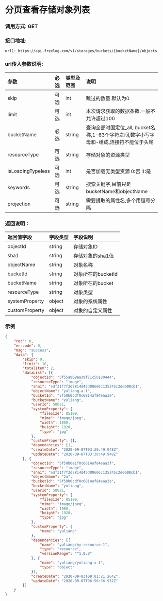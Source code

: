 # 分页查看存储对象列表


### 调用方式: GET

### 接口地址:

```
url1: https://api.freelog.com/v1/storages/buckets/{bucketName}/objects
```

### url传入参数说明:

| 参数 | 必选 | 类型及范围 | 说明 |
| :--- | :--- | :--- | :--- |
| skip | 可选 | int  | 跳过的数量.默认为0.                      |
| limit | 可选| int  | 本次请求获取的数据条数.一般不允许超过100 |
| bucketName | 必选 |string | 查询全部时固定位_all, bucket名称,1-63个字符之间,数字小写字母和-组成,连接符不能位于头尾 |
| resourceType |可选 |string | 存储对象的资源类型 |
| isLoadingTypeless |可选 |int | 是否加载无类型资源 0:否 1:是 |
| keywords |可选 |string | 搜索关键字,目前只是bucketName和objectName |
| projection | 可选 | string | 需要提取的属性名,多个用逗号分隔 |


### 返回说明：

| 返回值字段 | 字段类型 | 字段说明 |
| :--- | :--- | :--- |
| objectId | string | 存储对象ID |
| sha1 | string | 存储对象的sha1值 |
| objectName | string | 对象名称 |
| bucketId | string | 对象所在的bucketId |
| bucketName | string | 对象所在的bucket |
| resourceType | string | 对象类型 |
| systemProperty | object | 对象的系统属性|
| customProperty | object | 对象的自定义属性 |

### 示例

```json
{
	"ret": 0,
	"errcode": 0,
	"msg": "success",
	"data": {
		"skip": 0,
		"limit": 10,
		"totalItem": 2,
		"dataList": [{
			"objectId": "5f55a969aa39f71c50100444",
			"resourceType": "image",
			"sha1": "edf31f7f2d7814d45d08666c13524bc2de600cb1",
			"objectName": "yuliang-a-1",
			"bucketId": "5f50b0cdf0c6814af84eaa3e",
			"bucketName": "yuliang",
			"userId": 50021,
			"systemProperty": {
				"fileSize": 85199,
				"mime": "image/jpeg",
				"width": 1080,
				"height": 1920,
				"type": "jpg"
			},
			"customProperty": {},
			"dependencies": [],
			"createDate": "2020-09-07T03:30:49.948Z",
			"updateDate": "2020-09-07T03:30:49.948Z"
		}, {
			"objectId": "5f50b0e1f0c6814af84eaa3f",
			"resourceType": "image",
			"sha1": "edf31f7f2d7814d45d08666c13524bc2de600cb1",
			"objectName": "2a",
			"bucketId": "5f50b0cdf0c6814af84eaa3e",
			"bucketName": "yuliang",
			"userId": 50021,
			"systemProperty": {
				"fileSize": 85199,
				"mime": "image/jpeg",
				"width": 1080,
				"height": 1920,
				"type": "jpg"
			},
			"customProperty": {
				"name": "yuliang"
			},
			"dependencies": [{
				"name": "yuliang/my-resource-1",
				"type": "resource",
				"versionRange": "^1.0.0"
			}, {
				"name": "yuliang/yuliang-a-1",
				"type": "object"
			}],
			"createDate": "2020-09-03T09:01:21.264Z",
			"updateDate": "2020-09-07T06:56:36.932Z"
		}]
	}
}

```
